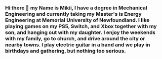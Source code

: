 ### Hi there 👋 my Name is Mikii, I have a degree in Mechanical Engineering and currently taking my Master's is Energy Engineering at Memorial University of Newfoundland. I like playing games on my PS5, Switch, and Xbox together with my son, and hanging out with my daughter. I enjoy the weekends with my family, go to church, and drive around the city or nearby towns. I play electric guitar in a band and we play in birthdays and gathering, but nothing too serious. 

<!--
**pmkabuel13/pmkabuel13** is a ✨ _special_ ✨ repository because its `README.md` (this file) appears on your GitHub profile.

Here are some ideas to get you started:

- 🔭 I’m currently working on ...
- 🌱 I’m currently learning ...
- 👯 I’m looking to collaborate on ...
- 🤔 I’m looking for help with ...
- 💬 Ask me about ...
- 📫 How to reach me: ...
- 😄 Pronouns: ...
- ⚡ Fun fact: ...
-->
